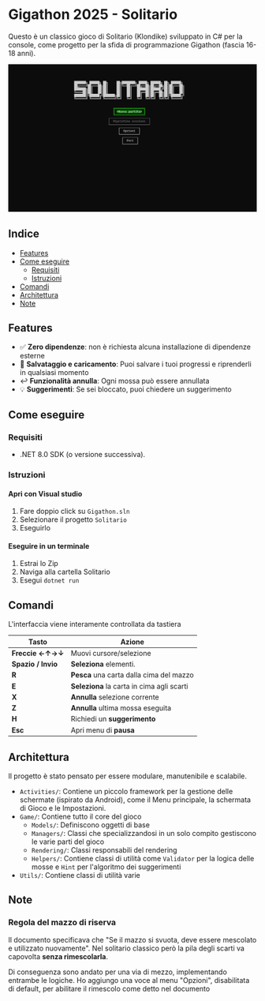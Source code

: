 ﻿# Gigathon 2025 - Solitario

Questo è un classico gioco di Solitario (Klondike) sviluppato in C# per la console, come progetto per la sfida di programmazione Gigathon (fascia 16-18 anni).

![Anteprima](media/preview.gif)

## Indice
- [Features](#features)
- [Come eseguire](#come-eseguire)
    - [Requisiti](#requisiti)
    - [Istruzioni](#istruzioni)
- [Comandi](#comandi)
- [Architettura](#architettura)
- [Note](#note)

## Features
- ✅ **Zero dipendenze**: non è richiesta alcuna installazione di dipendenze esterne
- 💾 **Salvataggio e caricamento**: Puoi salvare i tuoi progressi e riprenderli in qualsiasi momento
- ↩️ **Funzionalità annulla**: Ogni mossa può essere annullata
- 💡 **Suggerimenti**: Se sei bloccato, puoi chiedere un suggerimento

## Come eseguire
### Requisiti
- .NET 8.0 SDK (o versione successiva).

### Istruzioni
#### Apri con Visual studio
1. Fare doppio click su `Gigathon.sln`
2. Selezionare il progetto `Solitario`
3. Eseguirlo

#### Eseguire in un terminale
1. Estrai lo Zip
2. Naviga alla cartella Solitario
2. Esegui `dotnet run`

## Comandi
L'interfaccia viene interamente controllata da tastiera

| Tasto              | Azione                                     |
| -----------------  | ------------------------------------------ |
| **Freccie ←↑→↓**   | Muovi cursore/selezione                    |
| **Spazio / Invio** | **Seleziona** elementi.                    |
| **R**              | **Pesca** una carta dalla cima del mazzo   |
| **E**              | **Seleziona** la carta in cima agli scarti |
| **X**              | **Annulla** selezione corrente             |
| **Z**              | **Annulla** ultima mossa eseguita          |
| **H**              | Richiedi un **suggerimento**               |
| **Esc**            | Apri menu di **pausa**                     |

## Architettura
Il progetto è stato pensato per essere modulare, manutenibile e scalabile.

- `Activities/`: Contiene un piccolo framework per la gestione delle schermate (ispirato da Android), come il Menu principale, la schermata di Gioco e le Impostazioni.
- `Game/`: Contiene tutto il core del gioco
    - `Models/`: Definiscono oggetti di base
    - `Managers/`: Classi che specializzandosi in un solo compito gestiscono le varie parti del gioco
    - `Rendering/`: Classi responsabili del rendering
    - `Helpers/`: Contiene classi di utilità come `Validator` per la logica delle mosse e `Hint` per l'algoritmo dei suggerimenti
- `Utils/`: Contiene classi di utilità varie

## Note
### Regola del mazzo di riserva
Il documento specificava che "Se il mazzo si svuota, deve essere mescolato e utilizzato nuovamente".
Nel solitario classico però la pila degli scarti va capovolta **senza rimescolarla**.

Di conseguenza sono andato per una via di mezzo, implementando entrambe le logiche.
Ho aggiungo una voce al menu "Opzioni", disabilitata di default, per abilitare il rimescolo come detto nel documento